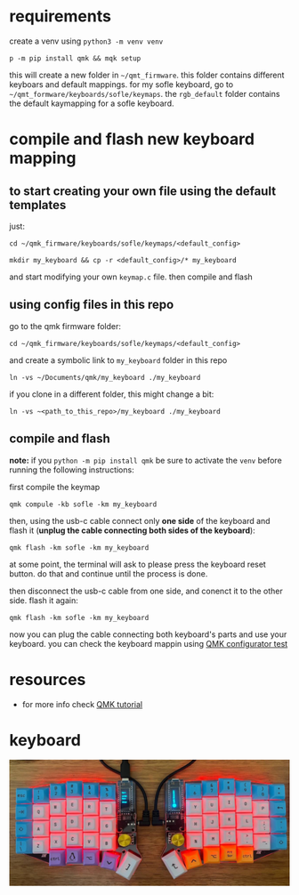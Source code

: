# requirements
create a venv using `python3 -m venv venv`

```shell
p -m pip install qmk && mqk setup
```

this will create a new folder in `~/qmt_firmware`. this folder contains different keyboars and default mappings. for my sofle keyboard, go to `~/qmt_formware/keyboards/sofle/keymaps`. the `rgb_default` folder contains the default kaymapping for a sofle keyboard. 

# compile and flash new keyboard mapping
## to start creating your own file using the default templates
just:
```shell
cd ~/qmk_firmware/keyboards/sofle/keymaps/<default_config>
```

```shell
mkdir my_keyboard && cp -r <default_config>/* my_keyboard
```

and start modifying your own `keymap.c` file. then compile and flash

## using config files in this repo 
go to the qmk firmware folder:
```shell
cd ~/qmk_firmware/keyboards/sofle/keymaps/<default_config>
```
and create a symbolic link to `my_keyboard` folder in this repo
```shell
ln -vs ~/Documents/qmk/my_keyboard ./my_keyboard
```

if you clone in a different folder, this might change a bit:
```shell
ln -vs ~<path_to_this_repo>/my_keyboard ./my_keyboard
```

## compile and flash
**note:** if you `python -m pip install qmk` be sure to activate the `venv` before running the following instructions:

first compile the keymap
```shell
qmk compule -kb sofle -km my_keyboard
```

then, using the usb-c cable connect only **one side** of the keyboard and flash it (**unplug the cable connecting both sides of the keyboard**):

```shell
qmk flash -km sofle -km my_keyboard
```

at some point, the terminal will ask to please press the keyboard reset button. do that and continue until the process is done.

then disconnect the usb-c cable from one side, and conenct it to the other side. flash it again:
```shell
qmk flash -km sofle -km my_keyboard
```

now you can plug the cable connecting both keyboard's parts and use your keyboard. you can check the keyboard mappin using [QMK configurator test](https://config.qmk.fm/#/test)

# resources
- for more info check [QMK tutorial](https://docs.qmk.fm/newbs)

# keyboard
![my sofle keyboard](./sofle_keyboard.jpg)
